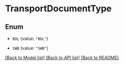 # TransportDocumentType

## Enum


* `BOL` (value: `"BOL"`)

* `SWB` (value: `"SWB"`)


[[Back to Model list]](../README.md#documentation-for-models) [[Back to API list]](../README.md#documentation-for-api-endpoints) [[Back to README]](../README.md)


